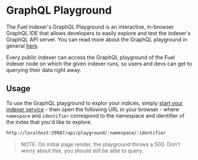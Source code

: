# GraphQL Playground

The Fuel indexer's GraphQL Playground is an interactive, in-browser GraphQL IDE that allows developers to easily explore and test the indexer's GraphQL API server. You can read more about the GraphQL playground in general [here](https://github.com/graphql/graphql-playground).

Every public indexer can access the GraphQL playground of the Fuel indexer node on which the given indexer runs, so users and devs can get to querying their data right away.

## Usage

To use the GraphQL playground to explor your indices, simply [start your indexer service](../../../getting-started/starting-the-fuel-indexer.md) - then open the following URL in your browser - where `namespace` and `identifier` correspond to the namespace and identifier of the index that you'd like to explore.

```bash
http://localhost:29987/api/playground/:namespace/:identifier
```

> NOTE: On initial page render, the playground throws a 500. Don't worry about this, you should still be able to query.
